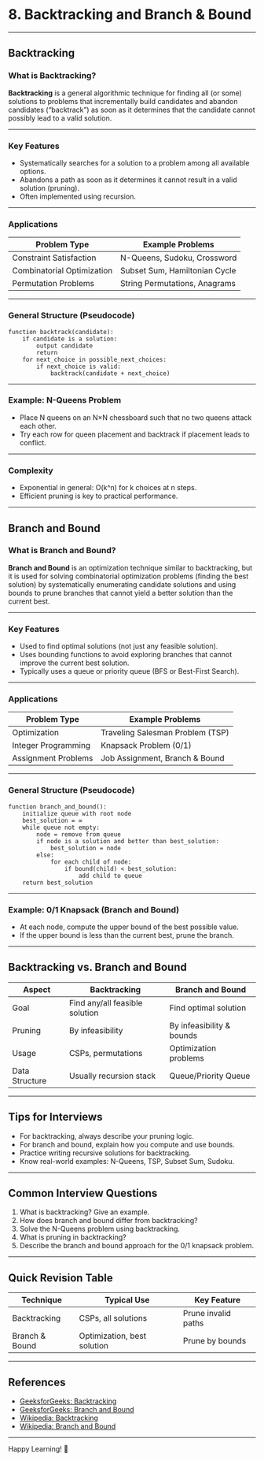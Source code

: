 # 8. Backtracking and Branch & Bound

---

## Backtracking

### What is Backtracking?

**Backtracking** is a general algorithmic technique for finding all (or some) solutions to problems that incrementally build candidates and abandon candidates (“backtrack”) as soon as it determines that the candidate cannot possibly lead to a valid solution.

---

### Key Features

- Systematically searches for a solution to a problem among all available options.
- Abandons a path as soon as it determines it cannot result in a valid solution (pruning).
- Often implemented using recursion.

---

### Applications

| Problem Type              | Example Problems                |
|---------------------------|---------------------------------|
| Constraint Satisfaction   | N-Queens, Sudoku, Crossword     |
| Combinatorial Optimization| Subset Sum, Hamiltonian Cycle   |
| Permutation Problems      | String Permutations, Anagrams   |

---

### General Structure (Pseudocode)

```plaintext
function backtrack(candidate):
    if candidate is a solution:
        output candidate
        return
    for next_choice in possible_next_choices:
        if next_choice is valid:
            backtrack(candidate + next_choice)
```

---

### Example: N-Queens Problem

- Place N queens on an N×N chessboard such that no two queens attack each other.
- Try each row for queen placement and backtrack if placement leads to conflict.

---

### Complexity

- Exponential in general: O(k^n) for k choices at n steps.
- Efficient pruning is key to practical performance.

---

## Branch and Bound

### What is Branch and Bound?

**Branch and Bound** is an optimization technique similar to backtracking, but it is used for solving combinatorial optimization problems (finding the best solution) by systematically enumerating candidate solutions and using bounds to prune branches that cannot yield a better solution than the current best.

---

### Key Features

- Used to find optimal solutions (not just any feasible solution).
- Uses bounding functions to avoid exploring branches that cannot improve the current best solution.
- Typically uses a queue or priority queue (BFS or Best-First Search).

---

### Applications

| Problem Type                | Example Problems                 |
|-----------------------------|----------------------------------|
| Optimization                | Traveling Salesman Problem (TSP) |
| Integer Programming         | Knapsack Problem (0/1)           |
| Assignment Problems         | Job Assignment, Branch & Bound   |

---

### General Structure (Pseudocode)

```plaintext
function branch_and_bound():
    initialize queue with root node
    best_solution = ∞
    while queue not empty:
        node = remove from queue
        if node is a solution and better than best_solution:
            best_solution = node
        else:
            for each child of node:
                if bound(child) < best_solution:
                    add child to queue
    return best_solution
```

---

### Example: 0/1 Knapsack (Branch and Bound)

- At each node, compute the upper bound of the best possible value.
- If the upper bound is less than the current best, prune the branch.

---

## Backtracking vs. Branch and Bound

| Aspect         | Backtracking                  | Branch and Bound           |
|----------------|------------------------------|---------------------------|
| Goal           | Find any/all feasible solution| Find optimal solution     |
| Pruning        | By infeasibility              | By infeasibility & bounds |
| Usage          | CSPs, permutations            | Optimization problems     |
| Data Structure | Usually recursion stack       | Queue/Priority Queue      |

---

## Tips for Interviews

- For backtracking, always describe your pruning logic.
- For branch and bound, explain how you compute and use bounds.
- Practice writing recursive solutions for backtracking.
- Know real-world examples: N-Queens, TSP, Subset Sum, Sudoku.

---

## Common Interview Questions

1. What is backtracking? Give an example.
2. How does branch and bound differ from backtracking?
3. Solve the N-Queens problem using backtracking.
4. What is pruning in backtracking?
5. Describe the branch and bound approach for the 0/1 knapsack problem.

---

## Quick Revision Table

| Technique        | Typical Use                  | Key Feature            |
|------------------|-----------------------------|------------------------|
| Backtracking     | CSPs, all solutions         | Prune invalid paths    |
| Branch & Bound   | Optimization, best solution | Prune by bounds        |

---

## References

- [GeeksforGeeks: Backtracking](https://www.geeksforgeeks.org/backtracking-algorithms/)
- [GeeksforGeeks: Branch and Bound](https://www.geeksforgeeks.org/branch-and-bound-set-1-introduction/)
- [Wikipedia: Backtracking](https://en.wikipedia.org/wiki/Backtracking)
- [Wikipedia: Branch and Bound](https://en.wikipedia.org/wiki/Branch_and_bound)

---

Happy Learning! 🚀
